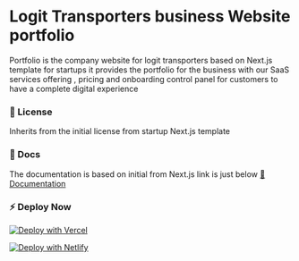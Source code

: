 # Logit Transporters business Website portfolio
Portfolio is the company website for logit transporters based on Next.js template for startups it provides the portfolio for the business with our SaaS services offering , pricing and onboarding control panel for customers to have a complete digital experience

### 📄 License

Inherits from the initial license from startup Next.js template

### 🔌 Docs
The documentation is based on initial from Next.js link is just below
[🔌 Documentation](https://nextjstemplates.com/docs)

### ⚡ Deploy Now

[![Deploy with Vercel](https://vercel.com/button)](https://vercel.com/new/clone?repository-url=https%3A%2F%2Fgithub.com%2FNextJSTemplates%2Fstartup-nextjs)

[![Deploy with Netlify](https://www.netlify.com/img/deploy/button.svg)](https://app.netlify.com/start/deploy?repository=https://github.com/NextJSTemplates/startup-nextjs)

